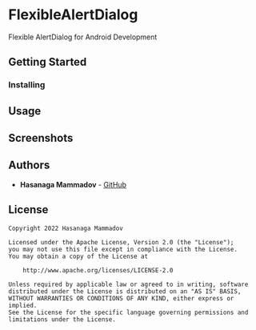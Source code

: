 # FlexibleAlertDialog
Flexible AlertDialog for Android Development

## Getting Started

### Installing


## Usage



## Screenshots


## Authors

* **Hasanaga Mammadov** -  [GitHub](https://github.com/hasanaga)


## License

```
Copyright 2022 Hasanaga Mammadov

Licensed under the Apache License, Version 2.0 (the "License");
you may not use this file except in compliance with the License.
You may obtain a copy of the License at

    http://www.apache.org/licenses/LICENSE-2.0

Unless required by applicable law or agreed to in writing, software
distributed under the License is distributed on an "AS IS" BASIS,
WITHOUT WARRANTIES OR CONDITIONS OF ANY KIND, either express or implied.
See the License for the specific language governing permissions and
limitations under the License.
```

